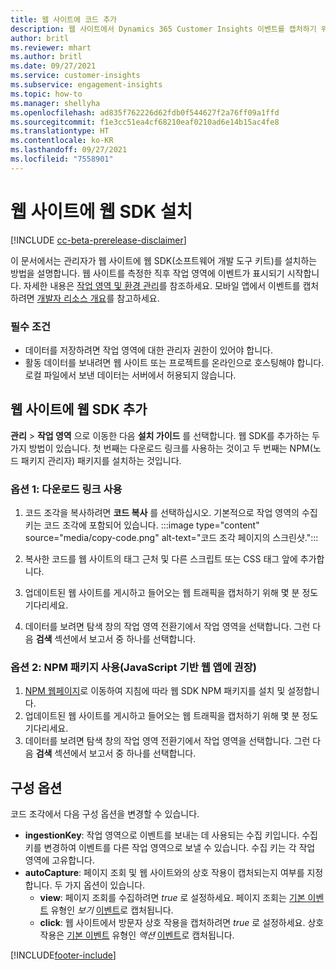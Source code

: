 ```yaml
---
title: 웹 사이트에 코드 추가
description: 웹 사이트에서 Dynamics 365 Customer Insights 이벤트를 캡처하기 위해 코드 조각을 추가하는 방법.
author: britl
ms.reviewer: mhart
ms.author: britl
ms.date: 09/27/2021
ms.service: customer-insights
ms.subservice: engagement-insights
ms.topic: how-to
ms.manager: shellyha
ms.openlocfilehash: ad835f762226d62fdb0f544627f2a76ff09a1ffd
ms.sourcegitcommit: f1e3cc51ea4cf68210eaf0210ad6e14b15ac4fe8
ms.translationtype: HT
ms.contentlocale: ko-KR
ms.lasthandoff: 09/27/2021
ms.locfileid: "7558901"
---
```

# <a name="install-the-web-sdk-on-a-website"></a>웹 사이트에 웹 SDK 설치

[!INCLUDE [cc-beta-prerelease-disclaimer](includes/cc-beta-prerelease-disclaimer.md)]

이 문서에서는 관리자가 웹 사이트에 웹 SDK(소프트웨어 개발 도구 키트)를 설치하는 방법을 설명합니다. 웹 사이트를 측정한 직후 작업 영역에 이벤트가 표시되기 시작합니다. 자세한 내용은 [작업 영역 및 환경 관리](manage-environments-workspaces.md)를 참조하세요. 모바일 앱에서 이벤트를 캡처하려면 [개발자 리소스 개요](developer-resources.md)를 참고하세요.


### <a name="prerequisites"></a>필수 조건

* 데이터를 저장하려면 작업 영역에 대한 관리자 권한이 있어야 합니다.
* 활동 데이터를 보내려면 웹 사이트 또는 프로젝트를 온라인으로 호스팅해야 합니다. 로컬 파일에서 보낸 데이터는 서버에서 허용되지 않습니다.


## <a name="add-web-sdk-to-your-website"></a>웹 사이트에 웹 SDK 추가

**관리** > **작업 영역** 으로 이동한 다음 **설치 가이드** 를 선택합니다. 웹 SDK를 추가하는 두 가지 방법이 있습니다. 첫 번째는 다운로드 링크를 사용하는 것이고 두 번째는 NPM(노드 패키지 관리자) 패키지를 설치하는 것입니다.

### <a name="option-1-using-the-download-link"></a>옵션 1: 다운로드 링크 사용

1. 코드 조각을 복사하려면 **코드 복사** 를 선택하십시오. 기본적으로 작업 영역의 수집 키는 코드 조각에 포함되어 있습니다.
  :::image type="content" source="media/copy-code.png" alt-text="코드 조각 페이지의 스크린샷.":::

1. 복사한 코드를 웹 사이트의 태그 근처 <head> 및 다른 스크립트 또는 CSS 태그 앞에 추가합니다.
1. 업데이트된 웹 사이트를 게시하고 들어오는 웹 트래픽을 캡처하기 위해 몇 분 정도 기다리세요.
1. 데이터를 보려면 탐색 창의 작업 영역 전환기에서 작업 영역을 선택합니다. 그런 다음 **검색** 섹션에서 보고서 중 하나를 선택합니다.

### <a name="option-2-using-the-npm-package-recommended-for-javascript-based-web-apps"></a>옵션 2: NPM 패키지 사용(JavaScript 기반 웹 앱에 권장)

1. [NPM 웹페이지](https://www.npmjs.com/package/engagementinsights-web)로 이동하여 지침에 따라 웹 SDK NPM 패키지를 설치 및 설정합니다.
1. 업데이트된 웹 사이트를 게시하고 들어오는 웹 트래픽을 캡처하기 위해 몇 분 정도 기다리세요.
1. 데이터를 보려면 탐색 창의 작업 영역 전환기에서 작업 영역을 선택합니다. 그런 다음 **검색** 섹션에서 보고서 중 하나를 선택합니다.

## <a name="configuration-options"></a>구성 옵션

코드 조각에서 다음 구성 옵션을 변경할 수 있습니다.

- **ingestionKey**: 작업 영역으로 이벤트를 보내는 데 사용되는 수집 키입니다. 수집 키를 변경하여 이벤트를 다른 작업 영역으로 보낼 수 있습니다. 수집 키는 각 작업 영역에 고유합니다.
- **autoCapture**: 페이지 조회 및 웹 사이트와의 상호 작용이 캡처되는지 여부를 지정합니다. 두 가지 옵션이 있습니다.
    - **view**: 페이지 조회를 수집하려면 *true* 로 설정하세요. 페이지 조회는 [기본 이벤트](glossary.md#base-event) 유형인 *보기* [이벤트](glossary.md#event)로 캡처됩니다.
    - **click**: 웹 사이트에서 방문자 상호 작용을 캡처하려면 *true* 로 설정하세요. 상호 작용은 [기본 이벤트](glossary.md#base-event) 유형인 *액션* [이벤트](glossary.md#event)로 캡처됩니다.

[!INCLUDE[footer-include](../includes/footer-banner.md)]
